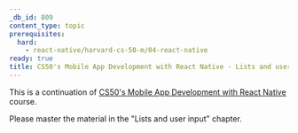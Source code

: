 ```yaml
---
_db_id: 809
content_type: topic
prerequisites:
  hard:
    - react-native/harvard-cs-50-m/04-react-native
ready: true
title: CS50's Mobile App Development with React Native - Lists and user input
---
```


This is a continuation of [CS50's Mobile App Development with React Native](https://learning.edx.org/course/course-v1:HarvardX+CS50M+Mobile/home) course.

Please master the material in the "Lists and user input" chapter.
